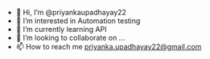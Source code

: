 - 👋 Hi, I’m @priyankaupadhayay22
- 👀 I’m interested in Automation testing
- 🌱 I’m currently learning API
- 💞️ I’m looking to collaborate on ...
- 📫 How to reach me priyanka.upadhayay22@gmail.com

<!---
priyankaupadhayay22/priyankaupadhayay22 is a ✨ special ✨ repository because its `README.md` (this file) appears on your GitHub profile.
You can click the Preview link to take a look at your changes.
--->
